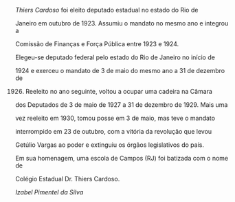

*Thiers Cardoso* foi eleito deputado estadual no estado do Rio de

Janeiro em outubro de 1923. Assumiu o mandato no mesmo ano e integrou a

Comissão de Finanças e Força Pública entre 1923 e 1924.



Elegeu-se deputado federal pelo estado do Rio de Janeiro no início de

1924 e exerceu o mandato de 3 de maio do mesmo ano a 31 de dezembro de

1926. Reeleito no ano seguinte, voltou a ocupar uma cadeira na Câmara

dos Deputados de 3 de maio de 1927 a 31 de dezembro de 1929. Mais uma

vez reeleito em 1930, tomou posse em 3 de maio, mas teve o mandato

interrompido em 23 de outubro, com a vitória da revolução que levou

Getúlio Vargas ao poder e extinguiu os órgãos legislativos do país.



Em sua homenagem, uma escola de Campos (RJ) foi batizada com o nome de

Colégio Estadual Dr. Thiers Cardoso.



*Izabel Pimentel da Silva*



